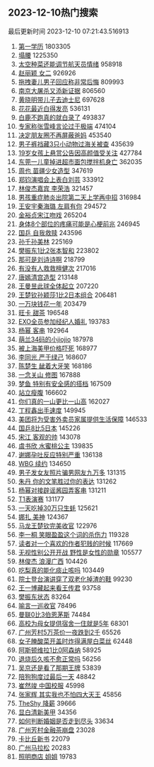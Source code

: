## 2023-12-10热门搜索 
最后更新时间 2023-12-10 07:21:43.516913 
1. [第一学历](https://s.weibo.com/weibo?q=%E7%AC%AC%E4%B8%80%E5%AD%A6%E5%8E%86&t=31&band_rank=2&Refer=top) 1803305
1. [塌腰](https://s.weibo.com/weibo?q=%E5%A1%8C%E8%85%B0&t=31&band_rank=1&Refer=top) 1225350
1. [太空种菜还能调节航天员情绪](https://s.weibo.com/weibo?q=%23%E5%A4%AA%E7%A9%BA%E7%A7%8D%E8%8F%9C%E8%BF%98%E8%83%BD%E8%B0%83%E8%8A%82%E8%88%AA%E5%A4%A9%E5%91%98%E6%83%85%E7%BB%AA%23&t=31&band_rank=3&Refer=top) 958918
1. [赵丽颖 女二](https://s.weibo.com/weibo?q=%E8%B5%B5%E4%B8%BD%E9%A2%96%20%E5%A5%B3%E4%BA%8C&t=31&band_rank=4&Refer=top) 926926
1. [拖拽妻儿男子回应称非常后悔](https://s.weibo.com/weibo?q=%23%E6%8B%96%E6%8B%BD%E5%A6%BB%E5%84%BF%E7%94%B7%E5%AD%90%E5%9B%9E%E5%BA%94%E7%A7%B0%E9%9D%9E%E5%B8%B8%E5%90%8E%E6%82%94%23&t=31&band_rank=49&Refer=top) 809993
1. [南京大屠杀又添新证据](https://s.weibo.com/weibo?q=%23%E5%8D%97%E4%BA%AC%E5%A4%A7%E5%B1%A0%E6%9D%80%E5%8F%88%E6%B7%BB%E6%96%B0%E8%AF%81%E6%8D%AE%23&t=31&band_rank=5&Refer=top) 806560
1. [黄晓明带儿子去迪士尼](https://s.weibo.com/weibo?q=%23%E9%BB%84%E6%99%93%E6%98%8E%E5%B8%A6%E5%84%BF%E5%AD%90%E5%8E%BB%E8%BF%AA%E5%A3%AB%E5%B0%BC%23&t=31&band_rank=6&Refer=top) 697628
1. [花花最近白得发亮](https://s.weibo.com/weibo?q=%23%E8%8A%B1%E8%8A%B1%E6%9C%80%E8%BF%91%E7%99%BD%E5%BE%97%E5%8F%91%E4%BA%AE%23&t=31&band_rank=15&Refer=top) 536131
1. [白鹿不跑真的就白录了](https://s.weibo.com/weibo?q=%E7%99%BD%E9%B9%BF%E4%B8%8D%E8%B7%91%E7%9C%9F%E7%9A%84%E5%B0%B1%E7%99%BD%E5%BD%95%E4%BA%86&t=31&band_rank=7&Refer=top) 493837
1. [专家称张雪峰言论过于极端](https://s.weibo.com/weibo?q=%23%E4%B8%93%E5%AE%B6%E7%A7%B0%E5%BC%A0%E9%9B%AA%E5%B3%B0%E8%A8%80%E8%AE%BA%E8%BF%87%E4%BA%8E%E6%9E%81%E7%AB%AF%23&t=31&band_rank=12&Refer=top) 474104
1. [决定朋友圈不再屏蔽爸妈](https://s.weibo.com/weibo?q=%E5%86%B3%E5%AE%9A%E6%9C%8B%E5%8F%8B%E5%9C%88%E4%B8%8D%E5%86%8D%E5%B1%8F%E8%94%BD%E7%88%B8%E5%A6%88&t=31&band_rank=16&Refer=top) 453540
1. [男子裤裆藏3只小动物过海关被查](https://s.weibo.com/weibo?q=%23%E7%94%B7%E5%AD%90%E8%A3%A4%E8%A3%86%E8%97%8F3%E5%8F%AA%E5%B0%8F%E5%8A%A8%E7%89%A9%E8%BF%87%E6%B5%B7%E5%85%B3%E8%A2%AB%E6%9F%A5%23&t=31&band_rank=8&Refer=top) 435639
1. [19岁女孩上悬赏公告因高颜值受关注](https://s.weibo.com/weibo?q=%2319%E5%B2%81%E5%A5%B3%E5%AD%A9%E4%B8%8A%E6%82%AC%E8%B5%8F%E5%85%AC%E5%91%8A%E5%9B%A0%E9%AB%98%E9%A2%9C%E5%80%BC%E5%8F%97%E5%85%B3%E6%B3%A8%23&t=31&band_rank=9&Refer=top) 427784
1. [东莞一儿童掉进超市面包搅拌机身亡](https://s.weibo.com/weibo?q=%23%E4%B8%9C%E8%8E%9E%E4%B8%80%E5%84%BF%E7%AB%A5%E6%8E%89%E8%BF%9B%E8%B6%85%E5%B8%82%E9%9D%A2%E5%8C%85%E6%90%85%E6%8B%8C%E6%9C%BA%E8%BA%AB%E4%BA%A1%23&t=31&band_rank=11&Refer=top) 362035
1. [周也 苗疆少女造型](https://s.weibo.com/weibo?q=%E5%91%A8%E4%B9%9F%20%E8%8B%97%E7%96%86%E5%B0%91%E5%A5%B3%E9%80%A0%E5%9E%8B&t=31&band_rank=10&Refer=top) 347619
1. [郑钧演唱会上表白刘芸](https://s.weibo.com/weibo?q=%23%E9%83%91%E9%92%A7%E6%BC%94%E5%94%B1%E4%BC%9A%E4%B8%8A%E8%A1%A8%E7%99%BD%E5%88%98%E8%8A%B8%23&t=31&band_rank=12&Refer=top) 333912
1. [林俊杰嘉宾 李荣浩](https://s.weibo.com/weibo?q=%E6%9E%97%E4%BF%8A%E6%9D%B0%E5%98%89%E5%AE%BE%20%E6%9D%8E%E8%8D%A3%E6%B5%A9&t=31&band_rank=13&Refer=top) 321457
1. [男孩重症肺炎出院第二天上学再中招](https://s.weibo.com/weibo?q=%23%E7%94%B7%E5%AD%A9%E9%87%8D%E7%97%87%E8%82%BA%E7%82%8E%E5%87%BA%E9%99%A2%E7%AC%AC%E4%BA%8C%E5%A4%A9%E4%B8%8A%E5%AD%A6%E5%86%8D%E4%B8%AD%E6%8B%9B%23&t=31&band_rank=31&Refer=top) 316984
1. [王安宇秦海璐 左肩有你](https://s.weibo.com/weibo?q=%E7%8E%8B%E5%AE%89%E5%AE%87%E7%A7%A6%E6%B5%B7%E7%92%90%20%E5%B7%A6%E8%82%A9%E6%9C%89%E4%BD%A0&t=31&band_rank=14&Refer=top) 294572
1. [金裕贞宋江吻戏](https://s.weibo.com/weibo?q=%E9%87%91%E8%A3%95%E8%B4%9E%E5%AE%8B%E6%B1%9F%E5%90%BB%E6%88%8F&t=31&band_rank=17&Refer=top) 265204
1. [身体8个部位的疼痛可能是心梗前兆](https://s.weibo.com/weibo?q=%23%E8%BA%AB%E4%BD%938%E4%B8%AA%E9%83%A8%E4%BD%8D%E7%9A%84%E7%96%BC%E7%97%9B%E5%8F%AF%E8%83%BD%E6%98%AF%E5%BF%83%E6%A2%97%E5%89%8D%E5%85%86%23&t=31&band_rank=19&Refer=top) 246945
1. [国乒 自我救赎](https://s.weibo.com/weibo?q=%E5%9B%BD%E4%B9%92%20%E8%87%AA%E6%88%91%E6%95%91%E8%B5%8E&t=31&band_rank=18&Refer=top) 243596
1. [孙千孙美林](https://s.weibo.com/weibo?q=%E5%AD%99%E5%8D%83%E5%AD%99%E7%BE%8E%E6%9E%97&t=31&band_rank=37&Refer=top) 225169
1. [樊振东1比2张本智和](https://s.weibo.com/weibo?q=%23%E6%A8%8A%E6%8C%AF%E4%B8%9C1%E6%AF%942%E5%BC%A0%E6%9C%AC%E6%99%BA%E5%92%8C%23&t=31&band_rank=20&Refer=top) 223802
1. [那可是刘诗诗啊](https://s.weibo.com/weibo?q=%23%E9%82%A3%E5%8F%AF%E6%98%AF%E5%88%98%E8%AF%97%E8%AF%97%E5%95%8A%23&t=31&band_rank=21&Refer=top) 218799
1. [有没有人救救檀健次](https://s.weibo.com/weibo?q=%E6%9C%89%E6%B2%A1%E6%9C%89%E4%BA%BA%E6%95%91%E6%95%91%E6%AA%80%E5%81%A5%E6%AC%A1&t=31&band_rank=22&Refer=top) 217016
1. [唐嫣清宫造型](https://s.weibo.com/weibo?q=%23%E5%94%90%E5%AB%A3%E6%B8%85%E5%AE%AB%E9%80%A0%E5%9E%8B%23&t=31&band_rank=36&Refer=top) 213148
1. [王曼昱此球全体起立](https://s.weibo.com/weibo?q=%E7%8E%8B%E6%9B%BC%E6%98%B1%E6%AD%A4%E7%90%83%E5%85%A8%E4%BD%93%E8%B5%B7%E7%AB%8B&t=31&band_rank=23&Refer=top) 207220
1. [王楚钦孙颖莎1比2日本组合](https://s.weibo.com/weibo?q=%23%E7%8E%8B%E6%A5%9A%E9%92%A6%E5%AD%99%E9%A2%96%E8%8E%8E1%E6%AF%942%E6%97%A5%E6%9C%AC%E7%BB%84%E5%90%88%23&t=31&band_rank=24&Refer=top) 206481
1. [一万块钱花一年](https://s.weibo.com/weibo?q=%E4%B8%80%E4%B8%87%E5%9D%97%E9%92%B1%E8%8A%B1%E4%B8%80%E5%B9%B4&t=31&band_rank=25&Refer=top) 203479
1. [旺卡 甜茶](https://s.weibo.com/weibo?q=%E6%97%BA%E5%8D%A1%20%E7%94%9C%E8%8C%B6&t=31&band_rank=26&Refer=top) 196548
1. [EXO全员参加经纪人婚礼](https://s.weibo.com/weibo?q=%23EXO%E5%85%A8%E5%91%98%E5%8F%82%E5%8A%A0%E7%BB%8F%E7%BA%AA%E4%BA%BA%E5%A9%9A%E7%A4%BC%23&t=31&band_rank=27&Refer=top) 193783
1. [杨幂 客串](https://s.weibo.com/weibo?q=%E6%9D%A8%E5%B9%82%20%E5%AE%A2%E4%B8%B2&t=31&band_rank=28&Refer=top) 192964
1. [萌兰34码的小jiojio](https://s.weibo.com/weibo?q=%23%E8%90%8C%E5%85%B034%E7%A0%81%E7%9A%84%E5%B0%8Fjiojio%23&t=31&band_rank=29&Refer=top) 187978
1. [被上海美甲价格吓死](https://s.weibo.com/weibo?q=%E8%A2%AB%E4%B8%8A%E6%B5%B7%E7%BE%8E%E7%94%B2%E4%BB%B7%E6%A0%BC%E5%90%93%E6%AD%BB&t=31&band_rank=30&Refer=top) 168977
1. [李同光 严于绿己](https://s.weibo.com/weibo?q=%E6%9D%8E%E5%90%8C%E5%85%89%20%E4%B8%A5%E4%BA%8E%E7%BB%BF%E5%B7%B1&t=31&band_rank=31&Refer=top) 168607
1. [陈楚生 龇着大牙笑](https://s.weibo.com/weibo?q=%E9%99%88%E6%A5%9A%E7%94%9F%20%E9%BE%87%E7%9D%80%E5%A4%A7%E7%89%99%E7%AC%91&t=31&band_rank=32&Refer=top) 168186
1. [一念关山 修图](https://s.weibo.com/weibo?q=%E4%B8%80%E5%BF%B5%E5%85%B3%E5%B1%B1%20%E4%BF%AE%E5%9B%BE&t=31&band_rank=33&Refer=top) 167888
1. [梦鱼 特别有安全感的搭档](https://s.weibo.com/weibo?q=%E6%A2%A6%E9%B1%BC%20%E7%89%B9%E5%88%AB%E6%9C%89%E5%AE%89%E5%85%A8%E6%84%9F%E7%9A%84%E6%90%AD%E6%A1%A3&t=31&band_rank=34&Refer=top) 167509
1. [站立瘦腹](https://s.weibo.com/weibo?q=%E7%AB%99%E7%AB%8B%E7%98%A6%E8%85%B9&t=31&band_rank=35&Refer=top) 166602
1. [你们真的一山更比一山高](https://s.weibo.com/weibo?q=%E4%BD%A0%E4%BB%AC%E7%9C%9F%E7%9A%84%E4%B8%80%E5%B1%B1%E6%9B%B4%E6%AF%94%E4%B8%80%E5%B1%B1%E9%AB%98&t=31&band_rank=36&Refer=top) 162027
1. [丁程鑫出手速度](https://s.weibo.com/weibo?q=%E4%B8%81%E7%A8%8B%E9%91%AB%E5%87%BA%E6%89%8B%E9%80%9F%E5%BA%A6&t=31&band_rank=37&Refer=top) 149945
1. [美团将为受害外卖员家属提供生活保障](https://s.weibo.com/weibo?q=%23%E7%BE%8E%E5%9B%A2%E5%B0%86%E4%B8%BA%E5%8F%97%E5%AE%B3%E5%A4%96%E5%8D%96%E5%91%98%E5%AE%B6%E5%B1%9E%E6%8F%90%E4%BE%9B%E7%94%9F%E6%B4%BB%E4%BF%9D%E9%9A%9C%23&t=31&band_rank=50&Refer=top) 146533
1. [国乒8比5日本](https://s.weibo.com/weibo?q=%23%E5%9B%BD%E4%B9%928%E6%AF%945%E6%97%A5%E6%9C%AC%23&t=31&band_rank=38&Refer=top) 145226
1. [宋江 客观的帅](https://s.weibo.com/weibo?q=%E5%AE%8B%E6%B1%9F%20%E5%AE%A2%E8%A7%82%E7%9A%84%E5%B8%85&t=31&band_rank=43&Refer=top) 143078
1. [虞书欣 水蜜桃公主](https://s.weibo.com/weibo?q=%E8%99%9E%E4%B9%A6%E6%AC%A3%20%E6%B0%B4%E8%9C%9C%E6%A1%83%E5%85%AC%E4%B8%BB&t=31&band_rank=41&Refer=top) 139835
1. [谢娜孕吐反应特别严重](https://s.weibo.com/weibo?q=%23%E8%B0%A2%E5%A8%9C%E5%AD%95%E5%90%90%E5%8F%8D%E5%BA%94%E7%89%B9%E5%88%AB%E4%B8%A5%E9%87%8D%23&t=31&band_rank=25&Refer=top) 136138
1. [WBG 续约](https://s.weibo.com/weibo?q=WBG%20%E7%BB%AD%E7%BA%A6&t=31&band_rank=39&Refer=top) 134650
1. [男子发女友照片骗男网友九万多](https://s.weibo.com/weibo?q=%23%E7%94%B7%E5%AD%90%E5%8F%91%E5%A5%B3%E5%8F%8B%E7%85%A7%E7%89%87%E9%AA%97%E7%94%B7%E7%BD%91%E5%8F%8B%E4%B9%9D%E4%B8%87%E5%A4%9A%23&t=31&band_rank=40&Refer=top) 131315
1. [朱丹 你的文笔胜过你的表达](https://s.weibo.com/weibo?q=%E6%9C%B1%E4%B8%B9%20%E4%BD%A0%E7%9A%84%E6%96%87%E7%AC%94%E8%83%9C%E8%BF%87%E4%BD%A0%E7%9A%84%E8%A1%A8%E8%BE%BE&t=31&band_rank=42&Refer=top) 131262
1. [杨幂对接辟谣酱园弄客串](https://s.weibo.com/weibo?q=%23%E6%9D%A8%E5%B9%82%E5%AF%B9%E6%8E%A5%E8%BE%9F%E8%B0%A3%E9%85%B1%E5%9B%AD%E5%BC%84%E5%AE%A2%E4%B8%B2%23&t=31&band_rank=44&Refer=top) 131211
1. [T1表演赛](https://s.weibo.com/weibo?q=T1%E8%A1%A8%E6%BC%94%E8%B5%9B&t=31&band_rank=45&Refer=top) 131177
1. [一天吃掉30万只生蚝](https://s.weibo.com/weibo?q=%E4%B8%80%E5%A4%A9%E5%90%83%E6%8E%8930%E4%B8%87%E5%8F%AA%E7%94%9F%E8%9A%9D&t=31&band_rank=46&Refer=top) 125621
1. [娜扎 美神](https://s.weibo.com/weibo?q=%E5%A8%9C%E6%89%8E%20%E7%BE%8E%E7%A5%9E&t=31&band_rank=47&Refer=top) 124367
1. [马龙王楚钦完美收官](https://s.weibo.com/weibo?q=%23%E9%A9%AC%E9%BE%99%E7%8E%8B%E6%A5%9A%E9%92%A6%E5%AE%8C%E7%BE%8E%E6%94%B6%E5%AE%98%23&t=31&band_rank=48&Refer=top) 122976
1. [李一桐 笑眼盈盈这个词的杀伤力](https://s.weibo.com/weibo?q=%E6%9D%8E%E4%B8%80%E6%A1%90%20%E7%AC%91%E7%9C%BC%E7%9B%88%E7%9B%88%E8%BF%99%E4%B8%AA%E8%AF%8D%E7%9A%84%E6%9D%80%E4%BC%A4%E5%8A%9B&t=31&band_rank=37&Refer=top) 119328
1. [读者对一个喜欢的作者犯贱的时候](https://s.weibo.com/weibo?q=%E8%AF%BB%E8%80%85%E5%AF%B9%E4%B8%80%E4%B8%AA%E5%96%9C%E6%AC%A2%E7%9A%84%E4%BD%9C%E8%80%85%E7%8A%AF%E8%B4%B1%E7%9A%84%E6%97%B6%E5%80%99&t=31&band_rank=50&Refer=top) 117669
1. [无视性别公开开战 野性是女性的勋章](https://s.weibo.com/weibo?q=%E6%97%A0%E8%A7%86%E6%80%A7%E5%88%AB%E5%85%AC%E5%BC%80%E5%BC%80%E6%88%98%20%E9%87%8E%E6%80%A7%E6%98%AF%E5%A5%B3%E6%80%A7%E7%9A%84%E5%8B%8B%E7%AB%A0&t=31&band_rank=32&Refer=top) 105577
1. [林俊杰 浪漫广西](https://s.weibo.com/weibo?q=%E6%9E%97%E4%BF%8A%E6%9D%B0%20%E6%B5%AA%E6%BC%AB%E5%B9%BF%E8%A5%BF&t=31&band_rank=47&Refer=top) 104426
1. [吃梨真的能化痰止咳吗](https://s.weibo.com/weibo?q=%E5%90%83%E6%A2%A8%E7%9C%9F%E7%9A%84%E8%83%BD%E5%8C%96%E7%97%B0%E6%AD%A2%E5%92%B3%E5%90%97&t=31&band_rank=23&Refer=top) 103449
1. [院士登台演讲穿了双老化掉渣的鞋](https://s.weibo.com/weibo?q=%23%E9%99%A2%E5%A3%AB%E7%99%BB%E5%8F%B0%E6%BC%94%E8%AE%B2%E7%A9%BF%E4%BA%86%E5%8F%8C%E8%80%81%E5%8C%96%E6%8E%89%E6%B8%A3%E7%9A%84%E9%9E%8B%23&t=31&band_rank=50&Refer=top) 99230
1. [王一博藏起来看王传君](https://s.weibo.com/weibo?q=%23%E7%8E%8B%E4%B8%80%E5%8D%9A%E8%97%8F%E8%B5%B7%E6%9D%A5%E7%9C%8B%E7%8E%8B%E4%BC%A0%E5%90%9B%23&t=31&band_rank=29&Refer=top) 93758
1. [樊振东状态](https://s.weibo.com/weibo?q=%E6%A8%8A%E6%8C%AF%E4%B8%9C%E7%8A%B6%E6%80%81&t=31&band_rank=50&Refer=top) 83264
1. [喻言一巡收官](https://s.weibo.com/weibo?q=%23%E5%96%BB%E8%A8%80%E4%B8%80%E5%B7%A1%E6%94%B6%E5%AE%98%23&t=31&band_rank=22&Refer=top) 78496
1. [曼联0比3伯恩茅斯](https://s.weibo.com/weibo?q=%23%E6%9B%BC%E8%81%940%E6%AF%943%E4%BC%AF%E6%81%A9%E8%8C%85%E6%96%AF%23&t=31&band_rank=20&Refer=top) 74484
1. [高校为母女提供宿舍一住就是5年](https://s.weibo.com/weibo?q=%23%E9%AB%98%E6%A0%A1%E4%B8%BA%E6%AF%8D%E5%A5%B3%E6%8F%90%E4%BE%9B%E5%AE%BF%E8%88%8D%E4%B8%80%E4%BD%8F%E5%B0%B1%E6%98%AF5%E5%B9%B4%23&t=31&band_rank=29&Refer=top) 68301
1. [广州芳村5万茶价一夜跌到2千](https://s.weibo.com/weibo?q=%23%E5%B9%BF%E5%B7%9E%E8%8A%B3%E6%9D%915%E4%B8%87%E8%8C%B6%E4%BB%B7%E4%B8%80%E5%A4%9C%E8%B7%8C%E5%88%B02%E5%8D%83%23&t=31&band_rank=41&Refer=top) 65526
1. [女子腌酸菜开盖时炸得满屋白菜丝](https://s.weibo.com/weibo?q=%23%E5%A5%B3%E5%AD%90%E8%85%8C%E9%85%B8%E8%8F%9C%E5%BC%80%E7%9B%96%E6%97%B6%E7%82%B8%E5%BE%97%E6%BB%A1%E5%B1%8B%E7%99%BD%E8%8F%9C%E4%B8%9D%23&t=31&band_rank=32&Refer=top) 62448
1. [阿斯顿维拉1比0阿森纳](https://s.weibo.com/weibo?q=%23%E9%98%BF%E6%96%AF%E9%A1%BF%E7%BB%B4%E6%8B%891%E6%AF%940%E9%98%BF%E6%A3%AE%E7%BA%B3%23&t=31&band_rank=40&Refer=top) 58925
1. [退烧后久咳不愈正常吗](https://s.weibo.com/weibo?q=%23%E9%80%80%E7%83%A7%E5%90%8E%E4%B9%85%E5%92%B3%E4%B8%8D%E6%84%88%E6%AD%A3%E5%B8%B8%E5%90%97%23&t=31&band_rank=34&Refer=top) 56256
1. [吴京还是看了那期王牌](https://s.weibo.com/weibo?q=%23%E5%90%B4%E4%BA%AC%E8%BF%98%E6%98%AF%E7%9C%8B%E4%BA%86%E9%82%A3%E6%9C%9F%E7%8E%8B%E7%89%8C%23&t=31&band_rank=28&Refer=top) 53839
1. [陪狗狗度过最后一天](https://s.weibo.com/weibo?q=%E9%99%AA%E7%8B%97%E7%8B%97%E5%BA%A6%E8%BF%87%E6%9C%80%E5%90%8E%E4%B8%80%E5%A4%A9&t=31&band_rank=46&Refer=top) 48842
1. [崔然竣 中国校服](https://s.weibo.com/weibo?q=%E5%B4%94%E7%84%B6%E7%AB%A3%20%E4%B8%AD%E5%9B%BD%E6%A0%A1%E6%9C%8D&t=31&band_rank=27&Refer=top) 45998
1. [张家辉 其实我也不怕四大天王](https://s.weibo.com/weibo?q=%E5%BC%A0%E5%AE%B6%E8%BE%89%20%E5%85%B6%E5%AE%9E%E6%88%91%E4%B9%9F%E4%B8%8D%E6%80%95%E5%9B%9B%E5%A4%A7%E5%A4%A9%E7%8E%8B&t=31&band_rank=41&Refer=top) 45856
1. [TheShy 降薪](https://s.weibo.com/weibo?q=TheShy%20%E9%99%8D%E8%96%AA&t=31&band_rank=40&Refer=top) 39666
1. [显白清新美甲](https://s.weibo.com/weibo?q=%E6%98%BE%E7%99%BD%E6%B8%85%E6%96%B0%E7%BE%8E%E7%94%B2&t=31&band_rank=44&Refer=top) 34356
1. [如何判断婚姻是否走到尽头](https://s.weibo.com/weibo?q=%E5%A6%82%E4%BD%95%E5%88%A4%E6%96%AD%E5%A9%9A%E5%A7%BB%E6%98%AF%E5%90%A6%E8%B5%B0%E5%88%B0%E5%B0%BD%E5%A4%B4&t=31&band_rank=50&Refer=top) 33634
1. [广州芳村金融茶崩盘](https://s.weibo.com/weibo?q=%23%E5%B9%BF%E5%B7%9E%E8%8A%B3%E6%9D%91%E9%87%91%E8%9E%8D%E8%8C%B6%E5%B4%A9%E7%9B%98%23&t=31&band_rank=48&Refer=top) 23028
1. [卡比丘新书](https://s.weibo.com/weibo?q=%E5%8D%A1%E6%AF%94%E4%B8%98%E6%96%B0%E4%B9%A6&t=31&band_rank=48&Refer=top) 22079
1. [广州马拉松](https://s.weibo.com/weibo?q=%23%E5%B9%BF%E5%B7%9E%E9%A9%AC%E6%8B%89%E6%9D%BE%23&t=31&band_rank=49&Refer=top) 20283
1. [照明商店 姐姐](https://s.weibo.com/weibo?q=%E7%85%A7%E6%98%8E%E5%95%86%E5%BA%97%20%E5%A7%90%E5%A7%90&t=31&band_rank=47&Refer=top) 19783

